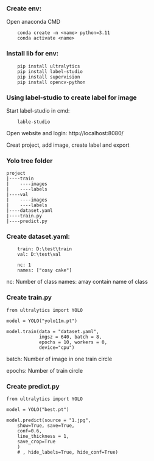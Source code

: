 

### Create env:
Open anaconda CMD
```
    conda create -n <name> python=3.11
    conda activate <name>
```

### Install lib for env:
```
    pip install ultralytics
    pip install label-studio
    pip install supervision
    pip install opencv-python
```

### Using label-studio to create label for image
Start label-studio in cmd:
```
    lable-studio
```
Open website and login: http://localhost:8080/

Creat project, add image, create label and export

### Yolo tree folder
```
project
|----train
|    ----images
|    ----labels
|----val
|    ----images
|    ----labels
|----dataset.yaml
|----train.py
|----predict.py
```

### Create dataset.yaml:
```
    train: D:\test\train
    val: D:\test\val

    nc: 1
    names: ["cosy cake"]
```
nc: Number of class
names: array contain name of class

### Create train.py
```
from ultralytics import YOLO

model = YOLO("yolo11m.pt")

model.train(data = "dataset.yaml", 
            imgsz = 640, batch = 8, 
            epochs = 10, workers = 0, 
            device="cpu")
```
batch: Number of image in one train circle

epochs: Number of train circle

### Create predict.py
```
from ultralytics import YOLO

model = YOLO("best.pt")

model.predict(source = "1.jpg", 
    show=True, save=True, 
    conf=0.6, 
    line_thickness = 1, 
    save_crop=True
    )
    # , hide_labels=True, hide_conf=True)
```
